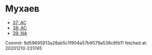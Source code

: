 # Мухаев
- [37: AC](37.md)
- [38: AC](38.md)
- [39: NA](39.md)

Commit: 9d59695913a28ab5c1f904a57b9579a538c8fb11
 fetched at: 20201210-231745
